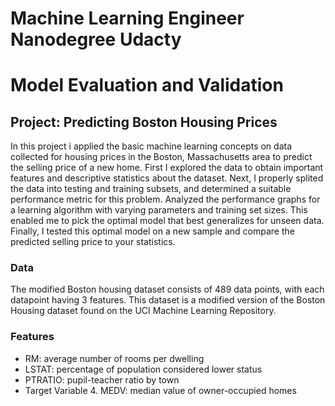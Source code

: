 # Machine Learning Engineer Nanodegree Udacty
# Model Evaluation and Validation
## Project: Predicting Boston Housing Prices

In this project i applied the basic machine learning concepts on data collected for housing prices in the Boston, Massachusetts area to predict the selling price of a new home. First I explored the data to obtain important features and descriptive statistics about the dataset. Next, I properly splited the data into testing and training subsets, and determined a suitable performance metric for this problem. Analyzed the performance graphs for a learning algorithm with varying parameters and training set sizes. This enabled me to pick the optimal model that best generalizes for unseen data. Finally, I tested this optimal model on a new sample and compare the predicted selling price to your statistics.

### Data
The modified Boston housing dataset consists of 489 data points, with each datapoint having 3 features. This dataset is a modified version of the Boston Housing dataset found on the UCI Machine Learning Repository.

### Features

- RM: average number of rooms per dwelling
- LSTAT: percentage of population considered lower status
- PTRATIO: pupil-teacher ratio by town
- Target Variable 4. MEDV: median value of owner-occupied homes


